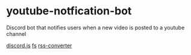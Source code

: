 # youtube-notfication-bot
Discord bot that notifies users when a new video is posted to a youtube channel

<a href="https://discord.js.org/#/" target="_blank">discord.js</a>
<a href="https://www.npmjs.com/package/fs" target="_blank">fs</a>
<a href="https://www.npmjs.com/package/rss-converter" target="_blank">rss-converter</a>
